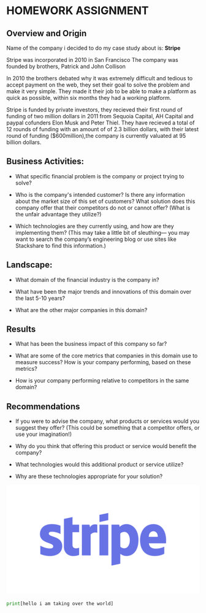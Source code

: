 # HOMEWORK ASSIGNMENT

## Overview and Origin

Name of the company i decided to do my case study about is: **Stripe**

Stripe was incorporated in 2010 in San Francisco 
The company was founded by brothers, Patrick and John Collison

In 2010 the brothers debated why it was extremely difficult and tedious to accept payment on the web, they set their goal to solve the problem and make it very simple. 
They made it their job to be able to make a platform as quick as possible, within six months they had a working platform. 

Stripe is funded by private investors, they recieved their first round of funding of two million dollars in 2011 from Sequoia Capital, AH Capital and paypal cofunders Elon Musk and Peter Thiel. 
They have recieved a total of 12 rounds of funding with an amount of of 2.3 billion dollars, with their latest round of funding ($600million),the company is currently valuated at 95 billion dollars. 

## Business Activities:

* What specific financial problem is the company or project trying to solve?

* Who is the company's intended customer?  Is there any information about the market size of this set of customers?
What solution does this company offer that their competitors do not or cannot offer? (What is the unfair advantage they utilize?)

* Which technologies are they currently using, and how are they implementing them? (This may take a little bit of sleuthing–– you may want to search the company’s engineering blog or use sites like Stackshare to find this information.)


## Landscape:

* What domain of the financial industry is the company in?

* What have been the major trends and innovations of this domain over the last 5-10 years?

* What are the other major companies in this domain?


## Results

* What has been the business impact of this company so far?

* What are some of the core metrics that companies in this domain use to measure success? How is your company performing, based on these metrics?

* How is your company performing relative to competitors in the same domain?


## Recommendations

* If you were to advise the company, what products or services would you suggest they offer? (This could be something that a competitor offers, or use your imagination!)

* Why do you think that offering this product or service would benefit the company?

* What technologies would this additional product or service utilize?

* Why are these technologies appropriate for your solution?


![Stripe](images/stripe.png)
```python
print[hello i am taking over the world]
```
